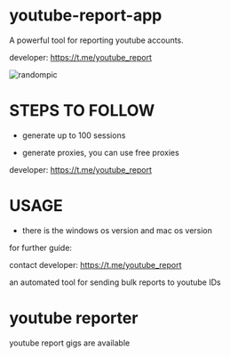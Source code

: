 # youtube-report-app
A powerful tool for reporting youtube accounts.

developer:  https://t.me/youtube_report

![randompic](https://github.com/user-attachments/assets/a67ab1db-8810-4ccf-ac04-6739b37c6a97)

# STEPS TO FOLLOW
- generate up to 100 sessions

- generate proxies, you can use free proxies

developer:  https://t.me/youtube_report

# USAGE
- there is the windows os version and mac os version

for further guide:

contact developer:  https://t.me/youtube_report

an automated tool for sending bulk reports to youtube IDs

# youtube reporter
youtube report gigs are available
